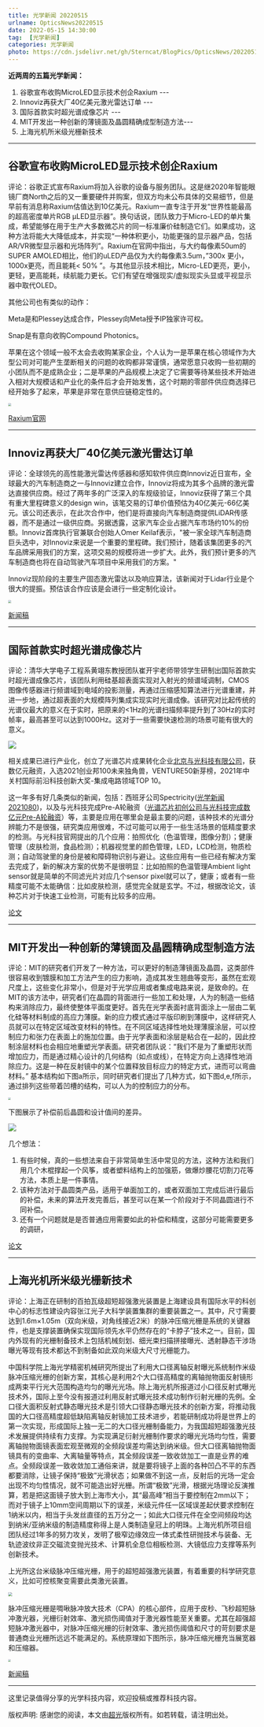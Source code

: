 ```yaml
---
title: 光学新闻 20220515
urlname: OpticsNews20220515
date: 2022-05-15 14:30:00
tag:  [光学新闻]
categories: 光学新闻
photo: https://cdn.jsdelivr.net/gh/Sterncat/BlogPics/OpticsNews/20220515/1-1.jpg
---
```


**近两周的五篇光学新闻：**

1.  谷歌宣布收购MicroLED显示技术创企Raxium --- 
2.  Innoviz再获大厂40亿美元激光雷达订单 ---
3.   国际首款实时超光谱成像芯片 ---
4.  MIT开发出一种创新的薄镜面及晶圆精确成型制造方法--- 
5.  上海光机所米级光栅新技术

<!--more-->

-----
## 谷歌宣布收购MicroLED显示技术创企Raxium

评论：谷歌正式宣布Raxium将加入谷歌的设备与服务团队。这是继2020年智能眼镜厂商North之后的又一重要硬件并购案，但双方均未公布具体的交易细节，但是早前有消息称Raxium估值达到10亿美元。Raxium一直专注于开发“世界性能最高的超高密度单片RGB µLED显示器”。换句话说，团队致力于Micro-LED的单片集成，希望能够在用于生产大多数微芯片的同一标准廉价硅制造它们。如果成功，这种方法将能大大降低成本，并实现“一种体积更小，功能更强的显示器产品，包括AR/VR微型显示器和光场阵列”。Raxium在官网中指出，与大约每像素50um的SUPER AMOLED相比，他们的uLED产品仅为大约每像素3.5um，”300x 更小，1000x更亮，而且能耗< 50% ”。与其他显示技术相比，Micro-LED更亮，更小，更轻，更高能耗，续航能力更长。它们有望在增强现实/虚拟现实头显或平视显示器中取代OLED。

其他公司也有类似的动作：

Meta是和Plessey达成合作，Plessey向Meta授予IP独家许可权。

Snap是有意向收购Compound Photonics。

苹果在这个领域一般不太会去收购某家企业，个人认为一是苹果在核心领域作为大型公司对可能产生垄断相关的问题的收购都非常谨慎，通常愿意只收购一些初期的小团队而不是成熟企业；二是苹果的产品规模上决定了它需要等待某些技术开始进入相对大规模话和产业化的条件后才会开始发售，这个时期的零部件供应商选择已经开始多了起来，苹果是非常在意供应链稳定性的。

<img src="https://cdn.jsdelivr.net/gh/Sterncat/BlogPics/OpticsNews/20220515/1-1.jpg" style="zoom:40%;" />

[Raxium官网](https://www.raxium.com/)

-----
## Innoviz再获大厂40亿美元激光雷达订单

评论：全球领先的高性能激光雷达传感器和感知软件供应商Innoviz近日宣布，全球最大的汽车制造商之一与Innoviz建立合作，Innoviz将成为其多个品牌的激光雷达直接供应商。经过了两年多的广泛深入的车规级验证，Innoviz获得了第三个具有重大里程碑意义的design win，该笔交易的订单价值预估为40亿美元-66亿美元。该公司还表示，在此次合作中，他们是将直接向汽车制造商提供LiDAR传感器，而不是通过一级供应商。另据透露，这家汽车企业占据汽车市场约10%的份额。Innoviz首席执行官兼联合创始人Omer Keilaf表示，"被一家全球汽车制造商巨头选中，对Innoviz来说是一个重要的里程碑。我们预计，随着该集团更多的汽车品牌采用我们的方案，这项交易的规模将进一步扩大。此外，我们预计更多的汽车制造商也将在自动驾驶汽车项目中采用我们的方案。"

Innoviz现阶段的主要生产固态激光雷达以及响应算法，该新闻对于Lidar行业是个很大的提振。预估该合作应该是会进行一些定制化设计。

<img src="https://cdn.jsdelivr.net/gh/Sterncat/BlogPics/OpticsNews/20220515/2.jpg" style="zoom:40%;" />

[新闻稿](https://www.prnewswire.com/news-releases/innoviz-selected-by-one-of-the-largest-global-vehicle-groups-to-be-its-direct-lidar-supplier-for-series-production-vehicles-increases-forward-looking-order-book-by-4-billion-301537054.html)

-----
## 国际首款实时超光谱成像芯片

评论：清华大学电子工程系黄翊东教授团队崔开宇老师带领学生研制出国际首款实时超光谱成像芯片，该团队利用硅基超表面实现对入射光的频谱域调制，CMOS图像传感器进行频谱域到电域的投影测量，再通过压缩感知算法进行光谱重建，并进一步地，通过超表面的大规模阵列集成实现实时光谱成像。该研究对比起传统的光谱仪最大的意义在于实时，把原来的<1Hz的光谱扫描频率提升到了30Hz的实时帧率，最高甚至可以达到1000Hz。这对于一些需要快速检测的场景可能有很大的意义。

![](https://cdn.jsdelivr.net/gh/Sterncat/BlogPics/OpticsNews/20220515/3.jpg)

相关成果已进行产业化，创立了光谱芯片成果转化企业[北京与光科技有限公司](https://www.seetrum.com/)，获数亿元融资，入选2021创业邦100未来独角兽，VENTURE50新芽榜，2021年中关村国际前沿科技创新大奖-集成电路领域TOP 10。

这一年多有好几条类似的新闻，包括：西班牙公司Spectricity([光学新闻 2021080](https://faster-than-light.net/OpticsNews20210807/))，以及与光科技完成Pre-A轮融资（[光谱芯片初创公司与光科技完成数亿元Pre-A轮融资](https://faster-than-light.net/OpticsNews20220108/)）等，主要是应用在哪里会是最主要的问题，该种技术的光谱分辨能力不是很强，研究类应用很难，不过可能可以用于一些生活场景的低精度要求的检测。与光科技官网提出的几个应用：拍照优化（色温管理，图像分割）；健康管理（皮肤检测，食品检测）；机器视觉里的颜色管理，LED，LCD检测，物质检测；自动驾驶里的身份是被和障碍物识别与避让。这些应用有一些已经有解决方案去完成了，新的解决方案的优势不是很明显：比如拍照的色温管理Ambient light sensor就是简单的不同滤光片对应几个sensor pixel就可以了，健康；或者有一些精度可能不太能确信：比如皮肤检测，感觉完全就是玄学。不过，根据改论文，该种芯片对于快速工业检测，可能有比较多的应用。

[论文](https://opg.optica.org/optica/fulltext.cfm?uri=optica-9-5-461&id=471618)

-----
## MIT开发出一种创新的薄镜面及晶圆精确成型制造方法

评论：MIT的研究者们开发了一种方法，可以更好的制造薄镜面及晶圆，这类部件很容易收到镀膜和加工方法产生的应力影响，造成其发生翘曲等变形，虽然在宏观尺度上，这些变化非常小，但是对于光学应用或者集成电路来说，是致命的。在MIT的该方法中，研究者们在晶圆的背面进行一些加工和处理，人为的制造一些结构来消除应力，最终使整体平面度更好。首先在光学表面衬底背面涂上一层由二氧化硅等材料制成的高应力薄膜。新的应力模式通过平版印刷到薄膜中，这样研究人员就可以在特定区域改变材料的特性。在不同区域选择性地处理薄膜涂层，可以控制应力和张力在表面上的施加位置。由于光学表面和涂层是粘合在一起的，因此控制涂层材料也会相应地重塑光学表面。研究者团队说：“我们不是为了重塑形状而增加应力，而是通过精心设计的几何结构（如点或线），在特定方向上选择性地消除应力。这是一种在反射镜中的某个位置释放目标应力的特定方式，进而可以弯曲材料。” 基本结构如下图a所示，同时研究者们提出了几种方式，如下图d,e,f所示，通过排列这些带着凹槽的结构，可以人为的控制应力的分布。

<img src="https://cdn.jsdelivr.net/gh/Sterncat/BlogPics/OpticsNews/20220515/4-1.jpg" style="zoom:30%;" />

下图展示了补偿前后晶圆和设计值间的差异。

![](https://cdn.jsdelivr.net/gh/Sterncat/BlogPics/OpticsNews/20220515/4-2.jpg)

几个想法：

1. 有些时候，真的一些想法来自于非常简单生活中常见的方法，这种方法和我们用几个木棍撑起一个风筝，或者塑料结构上的加强筋，做爆炒腰花切割刀花等方法，本质上是一件事情。
2. 该种方法对于晶圆类产品，适用于单面加工的，或者双面加工完成后进行最后的补偿，未来的算法开发完善后，甚至可以在某一个阶段对于不同晶圆进行不同补偿。
3. 还有一个问题就是是否普通应用需要如此的补偿和精度，这部分可能需要更多的调研，

[论文](https://opg.optica.org/optica/fulltext.cfm?uri=optica-9-4-438&id=471373)

-----
## 上海光机所米级光栅新技术

评论：上海正在研制的百拍瓦级超短超强激光装置是上海建设具有国际水平的科创中心的标志性建设内容张江光子大科学装置集群的重要装置之一。其中，尺寸需要达到1.6m×1.05m（双向米级，对角线接近2米）的脉冲压缩光栅是系统的关键器件，也是支撑装置确保实现国际领先水平仍然存在的“卡脖子”技术之一。目前，国内外现有的光栅制备技术上包括机械刻划、细光束扫描拼接曝光、透射静态干涉场曝光等现有技术都达不到制备如此双向米级大尺寸光栅能力。

中国科学院上海光学精密机械研究所提出了利用大口径离轴反射曝光系统制作米级脉冲压缩光栅的创新方案，其核心是利用2个大口径高精度的离轴抛物面反射镜形成两束平行光大范围构造均匀的曝光光场。除上海光机所报道过小口径反射式曝光技术外，国际上至今没有报道过利用反射式曝光技术成功制作衍射光栅的先例。全口径大面积反射式静态曝光技术是引领大口径静态曝光技术的创新方案，将推动我国的大口径高精度超低缺陷离轴反射镜加工技术进步，若能研制成功将是世界上的第一次实现，形成国际上独一无二的大口径光栅制备能力，为我国超短超强激光技术发展提供持续有力支撑。为实现满足衍射光栅制作要求的曝光光场均匀性，需要离轴抛物面镜表面宏观至微观的全频段误差均需达到纳米级。但大口径离轴抛物面镜具有的变曲率、大离轴量等特点，其全频段误差一致收敛加工一直是业界的难点。全频段误差一致收敛加工通俗来讲，就是要将镜子上面的各种凹凸不平的东西都要消除，让镜子保持“极致”光滑状态；如果做不到这一点，反射后的光场一定会出现不均匀性情况，就不可能造出好光栅。所谓“极致”光滑，根据光场理论反演推算，若是把这面镜子放大到上海市大小，其“最高峰”相当于要控制在2mm以下；而对于镜子上10mm空间周期以下的误差，米级元件任一区域误差起伏要求控制在1纳米以内，相当于头发丝直径的五万分之一；如此大口径元件在全空间频段均达到纳米/亚纳米级的制造精度称得上是人类制造皇冠上的明珠。上海光机所项目组团队经过1年多的努力攻关，发明了极窄边缘效应一体式柔性研抛技术与装备、无轨迹波纹非正交磁流变抛光技术、计算机全息位相板检测、大镜低应力支撑等系列创新技术。

上光所这台米级脉冲压缩光栅，用于的超短超强激光装置，有着重要的科学研究意义，比如可控核聚变需要此类激光装置。

<img src="https://cdn.jsdelivr.net/gh/Sterncat/BlogPics/OpticsNews/20220515/5.jpg" style="zoom:50%;" />

脉冲压缩光栅是啁啾脉冲放大技术（CPA）的核心部件，应用于皮秒、飞秒超短脉冲激光器，光栅衍射效率、激光损伤阈值对于激光器性能至关重要。尤其在超强超短脉冲激光器中，对脉冲压缩光栅的衍射效率、激光损伤阈值和尺寸的苛刻要求是普通商业光栅所远远不能满足的。系统原理如下图所示，脉冲压缩光栅充当展宽器和压缩器。

<img src="https://cdn.jsdelivr.net/gh/Sterncat/BlogPics/OpticsNews/20220515/5-1.png" style="zoom: 33%;" />

[新闻稿](https://news.sciencenet.cn/htmlnews/2022/5/478556.shtm)

-----

这里记录值得分享的光学科技内容，欢迎投稿或推荐科技内容。

版权声明: 感谢您的阅读，本文由[超光](https://faster-than-light.net/)版权所有。如若转载，请注明出处。



